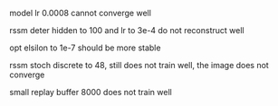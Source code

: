 model lr 0.0008 cannot converge well


rssm deter hidden to 100 and lr to 3e-4 do not reconstruct well

opt elsilon to 1e-7 should be more stable

rssm stoch discrete to 48, still does not train well, the image does not converge

small replay buffer 8000 does not train well